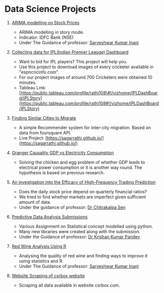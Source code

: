 # **Data Science Projects**
1. [ARIMA modelling on Stock Prices](https://github.com/sagarrathi/Projects/tree/master/Arima%20modeling%20on%20Stock%20Prices)
    - ARIMA modelling in story mode.
    - Indicator: IDFC Bank (NSE)
    - Under The Guidance of professor: [Sarveshwar Kumar Inani](https://www.linkedin.com/in/sarveshwar-kumar-inani-635a9332/)

2. [Collecting data for IPL(Indian Premier Leauge) Dashboard](https://github.com/sagarrathi/Projects/tree/master/Collecting%20data%20for%20IPL%20Dashboard%20)
    - Want to bid for IPL players? This project will help you.
    - Use this project to download images of every cricketer available in \"espncricinfo.com\".
    - For our project images of around 700 Cricketers were obtained 10 minutes.
    - Tableau Link: [https://public.tableau.com/profile/rathi108\#!/vizhome/IPLDashBoard/IPLStory](https://public.tableau.com/profile/rathi108#!/vizhome/IPLDashBoard/IPLStory)

3. [Finding Similar Cities to Migrate](https://github.com/sagarrathi/Projects/tree/master/Finding%20Similar%20Cities%20to%20Migrate)
    - A simple Recommender system for inter-city migration. Based on data from foursquare API.
    - Live Project: [https://sagarrathi.github.io/](https://sagarrathi.github.io/)

4. [Granger Causality GDP vs Electricity Consumption](https://github.com/sagarrathi/Projects/tree/master/Granger%20Causality%20GDP%20vs%20Electricity%20Consumption)
    - Solving the chicken and egg problem of whether GDP leads to electrical power consumption or it is another way round. The hypothesis is based on previous research.

5. [An investigation into the Efficacy of High-Frequency Trading Prediction](https://github.com/sagarrathi/Projects/tree/master/Investigation%20into%20The%20Efficacy%20of%20High%20Frequency%20Trading%20Prediction)
    - Does the daily stock price depend on quarterly financial ratios?
    - We tried to find whether markets are imperfect given sufficient amount of data.
    - Under the guidance of professor: [Dr Chitrakalpa Sen](https://www.linkedin.com/in/chitrakalpa-sen-7666467/)

6. [Predictive Data Analysis Submissions](https://github.com/sagarrathi/Projects/tree/master/Predictive%20Data%20Analysis%20Submissions)
    - Various Assignment on Statistical concept modelled using python.
    - Many new libraries were created along with the submission.
    - Under the Guidance of professor: [Dr Krishan Kumar Pandey](https://www.linkedin.com/in/dr-krishan-kumar-pandey-02790514/)

7. [Red Wine Analysis Using R](https://github.com/sagarrathi/Projects/tree/master/Red%20Wine%20Analysis%20Using%20R)
    - Analysing the quality of red wine and finding ways to improve it using statistics and R.
    - Under The Guidance of professor: [Sarveshwar Kumar Inani](https://www.linkedin.com/in/sarveshwar-kumar-inani-635a9332/)

8. [Website Scraping of csrbox website](https://github.com/sagarrathi/Projects/tree/master/Website%20Scraping%20of%20csrbox%20website)
    - Scraping all data available in website csrbox.com.
